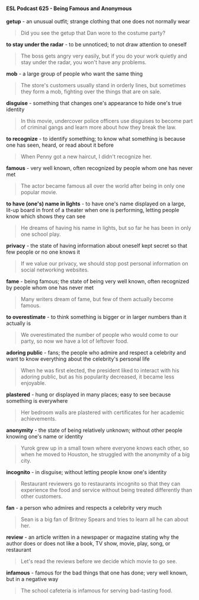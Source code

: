 #### ESL Podcast 625 - Being Famous and Anonymous

**getup** - an unusual outfit; strange clothing that one does not normally wear

> Did you see the getup that Dan wore to the costume party?

**to stay under the radar** - to be unnoticed; to not draw attention to oneself

> The boss gets angry very easily, but if you do your work quietly and stay under
the radar, you won't have any problems.

**mob** - a large group of people who want the same thing

> The store's customers usually stand in orderly lines, but sometimes they form a
mob, fighting over the things that are on sale.

**disguise** - something that changes one's appearance to hide one's true identity

> In this movie, undercover police officers use disguises to become part of
criminal gangs and learn more about how they break the law.

**to recognize** - to identify something; to know what something is because one
has seen, heard, or read about it before

> When Penny got a new haircut, I didn't recognize her.

**famous** - very well known, often recognized by people whom one has never met

> The actor became famous all over the world after being in only one popular
movie.

**to have (one's) name in lights** - to have one's name displayed on a large, lit-up
board in front of a theater when one is performing, letting people know which
shows they can see

> He dreams of having his name in lights, but so far he has been in only one
school play.

**privacy** - the state of having information about oneself kept secret so that few
people or no one knows it

> If we value our privacy, we should stop post personal information on social
networking websites.

**fame** - being famous; the state of being very well known, often recognized by
people whom one has never met

> Many writers dream of fame, but few of them actually become famous.

**to overestimate** - to think something is bigger or in larger numbers than it
actually is

> We overestimated the number of people who would come to our party, so now
we have a lot of leftover food.

**adoring public** - fans; the people who admire and respect a celebrity and want
to know everything about the celebrity's personal life

> When he was first elected, the president liked to interact with his adoring public,
but as his popularity decreased, it became less enjoyable.

**plastered** - hung or displayed in many places; easy to see because something
is everywhere

> Her bedroom walls are plastered with certificates for her academic
achievements.

**anonymity** - the state of being relatively unknown; without other people knowing
one's name or identity

> Yurok grew up in a small town where everyone knows each other, so when he
moved to Houston, he struggled with the anonymity of a big city.

**incognito** - in disguise; without letting people know one's identity

> Restaurant reviewers go to restaurants incognito so that they can experience
the food and service without being treated differently than other customers.

**fan** - a person who admires and respects a celebrity very much

> Sean is a big fan of Britney Spears and tries to learn all he can about her.

**review** - an article written in a newspaper or magazine stating why the author
does or does not like a book, TV show, movie, play, song, or restaurant

> Let's read the reviews before we decide which movie to go see.

**infamous** - famous for the bad things that one has done; very well known, but in
a negative way

> The school cafeteria is infamous for serving bad-tasting food.

